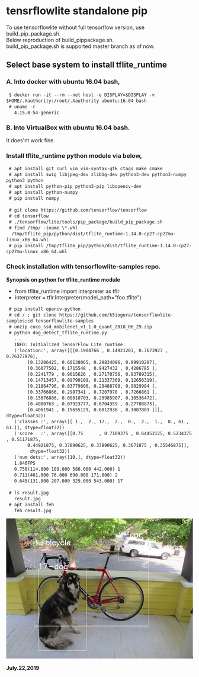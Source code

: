 # tensrflowlite standalone pip

To use tensorflowlite without full tensorflow version, use build_pip_package.sh.  
Below reproduction of build_pippackage.sh.  
build_pip_package.sh is supported master branch as of now.  

## Select base system to install tflite_runtime  

### A. Into docker with ubuntu 16.04 bash,  
```
 $ docker run -it --rm --net host -e DISPLAY=$DISPLAY -v $HOME/.Xauthority:/root/.Xauthority ubuntu:16.04 bash
 # uname -r
   4.15.0-54-generic
```
### B. Into VirtualBox with ubuntu 16.04 bash.  
It does'nt work fine.  

### Install tflite_runtime python module via below,  
```
 # apt install git curl vim vim-syntax-gtk ctags make cmake
 # apt install swig libjpeg-dev zlib1g-dev python3-dev python3-numpy python3 python
 # apt install python-pip python3-pip libopencv-dev
 # apt install python-numpy
 # pip install numpy

 # git clone https://github.com/tensorflow/tensorflow
 # cd tensorflow
 # ./tensorflow/lite/tools/pip_package/build_pip_package.sh
 # find /tmp/ -iname \*.whl
  /tmp/tflite_pip/python/dist/tflite_runtime-1.14.0-cp27-cp27mu-linux_x86_64.whl
 # pip install /tmp/tflite_pip/python/dist/tflite_runtime-1.14.0-cp27-cp27mu-linux_x86_64.whl
```

### Check installation with tensorflowlite-samples repo.  

**Synopsis on python for tflite_runtime module**  

- from tflite_runtime import interpreter as tflr  
- interpreter = tflr.Interpreter(model_path="foo.tflite")  

```
 # pip install opencv-python
 # cd / ; git clone https://github.com/k5iogura/tensorflowlite-samples;cd tensorflowlite-samples
 # unzip coco_ssd_mobilenet_v1_1.0_quant_2018_06_29.zip
 # python dog_detect_tflite_runtime.py
   ...
   INFO: Initialized TensorFlow Lite runtime.
   ('location:', array([[[0.1904766 , 0.14921203, 0.7673927 , 0.76377976],
        [0.13206425, 0.60138065, 0.29834086, 0.89910287],
        [0.36077502, 0.1715548 , 0.9427432 , 0.4286785 ],
        [0.2241779 , 0.9015626 , 0.27170756, 0.93789315],
        [0.14713457, 0.09790109, 0.21337369, 0.12656319],
        [0.21864796, 0.83779806, 0.28488708, 0.9029984 ],
        [0.33766866, 0.2987341 , 0.7207978 , 0.7266861 ],
        [0.15676886, 0.08010703, 0.20985907, 0.10536472],
        [0.4080763 , 0.07923777, 0.6704359 , 0.27708873],
        [0.4061941 , 0.15655129, 0.6812936 , 0.3007803 ]]], dtype=float32))
   ('classes :', array([[ 1.,  2., 17.,  2.,  0.,  2.,  1.,  0., 61., 61.]], dtype=float32))
   ('score   :', array([[0.75      , 0.7109375 , 0.64453125, 0.5234375 , 0.51171875,
        0.44921875, 0.37890625, 0.37890625, 0.3671875 , 0.35546875]],
         dtype=float32))
   ('num dets:', array([10.], dtype=float32))
   1.846FPS
   0.750(114.000 109.000 586.000 442.000) 1
   0.711(461.000 76.000 690.000 171.000) 2
   0.645(131.000 207.000 329.000 543.000) 17
   
 # ls result.jpg
   result.jpg
 # apt install feh
   feh result.jpg
```
![](dog_result.jpg)  

**July.22,2019**
